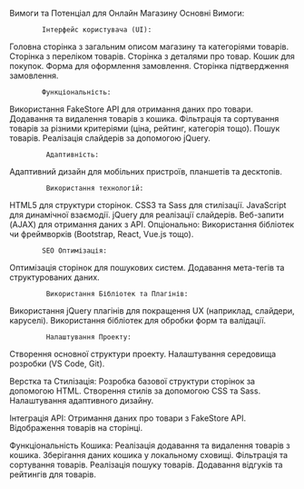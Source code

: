 Вимоги та Потенціал для Онлайн Магазину
          Основні Вимоги:


            Інтерфейс користувача (UI):
Головна сторінка з загальним описом магазину та категоріями товарів.
Сторінка з переліком товарів.
Сторінка з деталями про товар.
Кошик для покупок.
Форма для оформлення замовлення.
Сторінка підтвердження замовлення.


            Функціональність:
Використання FakeStore API для отримання даних про товари.
Додавання та видалення товарів з кошика.
Фільтрація та сортування товарів за різними критеріями (ціна, рейтинг, категорія тощо).
Пошук товарів.
Реалізація слайдерів за допомогою jQuery.


             Адаптивність:
Адаптивний дизайн для мобільних пристроїв, планшетів та десктопів.



             Використання технологій:
HTML5 для структури сторінок.
CSS3 та Sass для стилізації.
JavaScript для динамічної взаємодії.
jQuery для реалізації слайдерів.
Веб-запити (AJAX) для отримання даних з API.
Опціонально: Використання бібліотек чи фреймворків (Bootstrap, React, Vue.js тощо).





            SEO Оптимізація:
Оптимізація сторінок для пошукових систем.
Додавання мета-тегів та структурованих даних.



             Використання Бібліотек та Плагінів:
Використання jQuery плагінів для покращення UX (наприклад, слайдери, каруселі).
Використання бібліотек для обробки форм та валідації.


             Налаштування Проекту:
Створення основної структури проекту.
Налаштування середовища розробки (VS Code, Git).

Верстка та Стилізація:
Розробка базової структури сторінок за допомогою HTML.
Створення стилів за допомогою CSS та Sass.
Налаштування адаптивного дизайну.

Інтеграція API:
Отримання даних про товари з FakeStore API.
Відображення товарів на сторінці.

Функціональність Кошика:
Реалізація додавання та видалення товарів з кошика.
Зберігання даних кошика у локальному сховищі.
Фільтрація та сортування товарів.
Реалізація пошуку товарів.
Додавання відгуків та рейтингів для товарів.